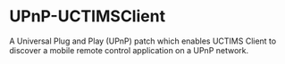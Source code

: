 # UPnP-UCTIMSClient
A Universal Plug and Play (UPnP) patch which enables UCTIMS Client to discover a mobile remote control application on a UPnP network.
